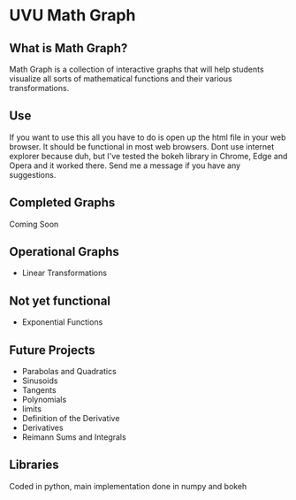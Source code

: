 # UVU Math Graph

## What is Math Graph?
Math Graph is a collection of interactive graphs that will help students visualize all sorts of mathematical functions and their various transformations. 

## Use
If you want to use this all you have to do is open up the html file in your web browser. It should be functional in most web browsers. Dont use internet explorer because duh, but I've tested the bokeh library in Chrome, Edge and Opera and it worked there. Send me a message if you have any suggestions. 

## Completed Graphs
Coming Soon

## Operational Graphs
<ul>
  <li>Linear Transformations</li>
</ul>

## Not yet functional
<ul>
  <li>Exponential Functions</li>
</ul>

## Future Projects
<ul>
  <li>Parabolas and Quadratics</li>
  <li>Sinusoids</li>
  <li>Tangents</li>
  <li>Polynomials</li>
  <li>limits</li>
  <li>Definition of the Derivative</li>
  <li>Derivatives</li>
  <li>Reimann Sums and Integrals</li>
</ul>

## Libraries
Coded in python, main implementation done in numpy and bokeh
